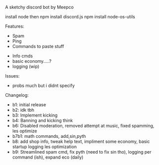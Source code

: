 A sketchy discord bot by Meepco

install node
then 
npm install discord.js
npm install node-os-utils



Features:

- Spam
- Ping
- Commands to paste stuff
<!-- - Moderation (kick so far) -->
- Info cmds
- basic economy.....?
- logging (wip)




Issues:

- probs much but i didnt specify



Changelog:

- b1: initial release
- b2: idk tbh
- b3: Implement kicking
- b4: Banning and kicking  think
- b6: Disabled moderation, removed attempt at music, fixed spamming, les optimize
- b7b1: math commands, add,sin,pyth
- b8: add shop info, tweak help text, impliment some economy, basic startup logging les optimization 
- b9: Streamlined spam cmd, fix pyth (need to fix sin tho), logging per command (ish), expand eco (daily)